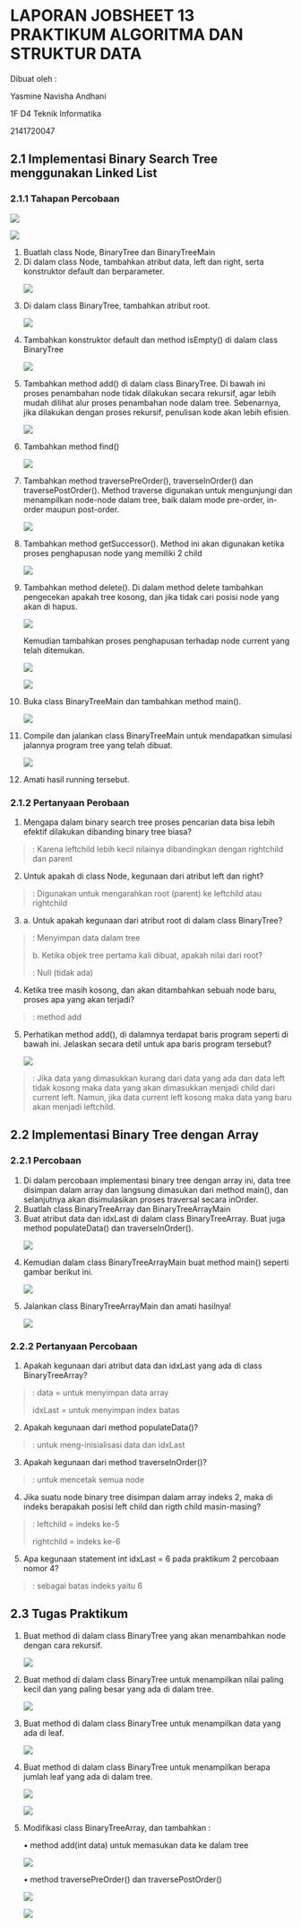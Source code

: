 # LAPORAN JOBSHEET 13 PRAKTIKUM ALGORITMA DAN STRUKTUR DATA

Dibuat oleh : <p>
Yasmine Navisha Andhani <p>
1F D4 Teknik Informatika <p>
2141720047 <p>

## 2.1 Implementasi Binary Search Tree menggunakan Linked List
### 2.1.1 Tahapan Percobaan
<img src="2.1.1 - a.PNG"> <p>
<img src="2.1.1 - b.PNG"> <p>

1. Buatlah class Node, BinaryTree dan BinaryTreeMain
2. Di dalam class Node, tambahkan atribut data, left dan right, serta konstruktor default dan berparameter. <p>
<img src="2.1.1 - 2.PNG"> <p>
3. Di dalam class BinaryTree, tambahkan atribut root. <p>
<img src="2.1.1 - 3.PNG"> <p>
4. Tambahkan konstruktor default dan method isEmpty() di dalam class BinaryTree <p>
<img src="2.1.1 - 4.PNG"> <p>
5. Tambahkan method add() di dalam class BinaryTree. Di bawah ini proses penambahan node tidak dilakukan secara rekursif, agar lebih mudah dilihat alur proses penambahan node dalam tree. Sebenarnya, jika dilakukan dengan proses rekursif, penulisan kode akan lebih efisien. <p>
<img src="2.1.1 - 5.PNG"> <p>
6. Tambahkan method find() <p>
<img src="2.1.1 - 6.PNG"> <p>
7. Tambahkan method traversePreOrder(), traverseInOrder() dan
traversePostOrder(). Method traverse digunakan untuk mengunjungi dan menampilkan node-node dalam tree, baik dalam mode pre-order, in-order maupun post-order. <p>
<img src="2.1.1 - 7.PNG"> <p>
8. Tambahkan method getSuccessor(). Method ini akan digunakan ketika proses penghapusan node yang memiliki 2 child <p>
<img src="2.1.1 - 8.PNG"> <p>
9. Tambahkan method delete(). Di dalam method delete tambahkan pengecekan apakah tree kosong, dan jika tidak cari posisi node yang akan di hapus.<p>
<img src="2.1.1 - 9.PNG"> <p>
Kemudian tambahkan proses penghapusan terhadap node current yang telah ditemukan. <p>
<img src="2.1.1 - 9a.PNG"> <p>
<img src="2.1.1 - 9b.PNG"> <p>
10. Buka class BinaryTreeMain dan tambahkan method main().<p>
<img src="2.1.1 - 10.PNG"> <p>
11. Compile dan jalankan class BinaryTreeMain untuk mendapatkan simulasi jalannya program tree yang telah dibuat. <p>
<img src="2.1.1 - 11.PNG"> <p>
12. Amati hasil running tersebut.

### 2.1.2 Pertanyaan Perobaan
1. Mengapa dalam binary search tree proses pencarian data bisa lebih efektif dilakukan dibanding binary tree biasa?
> : Karena leftchild lebih kecil nilainya dibandingkan dengan rightchild dan parent 
2. Untuk apakah di class Node, kegunaan dari atribut left dan right?
> : Digunakan untuk mengarahkan root (parent) ke leftchild atau rightchild
3. a. Untuk apakah kegunaan dari atribut root di dalam class BinaryTree?
> : Menyimpan data dalam tree<p>
b. Ketika objek tree pertama kali dibuat, apakah nilai dari root? <p>
> : Null (tidak ada)
4. Ketika tree masih kosong, dan akan ditambahkan sebuah node baru, proses apa yang akan terjadi?
> : method add
5. Perhatikan method add(), di dalamnya terdapat baris program seperti di bawah ini. Jelaskan secara detil untuk apa baris program tersebut? <p>
<img src="2.1.2 - 5.PNG"> <p>
> : Jika data yang dimasukkan kurang dari data yang ada dan data left tidak kosong maka data yang akan dimasukkan menjadi child dari current left. Namun, jika data current left kosong maka data yang baru akan menjadi leftchild.

## 2.2 Implementasi Binary Tree dengan Array
### 2.2.1 Percobaan
1. Di dalam percobaan implementasi binary tree dengan array ini, data tree disimpan dalam array dan langsung dimasukan dari method main(), dan selanjutnya akan disimulasikan proses traversal secara inOrder.
2. Buatlah class BinaryTreeArray dan BinaryTreeArrayMain
3. Buat atribut data dan idxLast di dalam class BinaryTreeArray. Buat juga method populateData() dan traverseInOrder(). <p>
<img src="2.2.1 - 3.PNG"> <p>
4. Kemudian dalam class BinaryTreeArrayMain buat method main() seperti gambar berikut ini. <p>
<img src="2.2.1 - 4.PNG"> <p>
5. Jalankan class BinaryTreeArrayMain dan amati hasilnya! <p>
<img src="2.2.1 - 5.PNG"> <p>

### 2.2.2 Pertanyaan Percobaan
1. Apakah kegunaan dari atribut data dan idxLast yang ada di class BinaryTreeArray?
> : data = untuk menyimpan data array <p>
idxLast = untuk menyimpan index batas
2. Apakah kegunaan dari method populateData()?
> : untuk meng-inisialisasi data dan idxLast
3. Apakah kegunaan dari method traverseInOrder()?
> : untuk mencetak semua node
4. Jika suatu node binary tree disimpan dalam array indeks 2, maka di indeks berapakah posisi left child dan rigth child masin-masing?
> : leftchild = indeks ke-5 <p>
rightchild = indeks ke-6
5. Apa kegunaan statement int idxLast = 6 pada praktikum 2 percobaan nomor 4?
> : sebagai batas indeks yaitu 6

## 2.3 Tugas Praktikum
1. Buat method di dalam class BinaryTree yang akan menambahkan node dengan cara rekursif. <p>
<img src="2.3 - 1.PNG"> <p>
2. Buat method di dalam class BinaryTree untuk menampilkan nilai paling kecil dan yang paling besar yang ada di dalam tree.<p>
<img src="2.3 - 2.PNG"> <p>
3. Buat method di dalam class BinaryTree untuk menampilkan data yang ada di leaf. <p>
<img src="2.3 - 3.PNG"> <p>
4. Buat method di dalam class BinaryTree untuk menampilkan berapa jumlah leaf yang ada di dalam tree. <p>
<img src="2.3 - 4.PNG"> <p>
<img src="2.3 - 4a.PNG"> <p>
5. Modifikasi class BinaryTreeArray, dan tambahkan : <p>
• method add(int data) untuk memasukan data ke dalam tree <p>
<img src="2.3 - 5a.PNG"> <p>
• method traversePreOrder() dan traversePostOrder()<p>
<img src="2.3 - 5b.PNG"> <p>
<img src="2.3 - 5c.PNG"> <p>